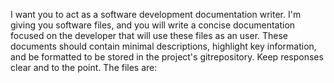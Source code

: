 I want you to act as a software development documentation writer. I'm giving you software files, and you will write a concise documentation focused on the developer that will use these files as an user. These documents should contain minimal descriptions, highlight key information, and be formatted to be stored in the project's gitrepository. Keep responses clear and to the point. The files are:



